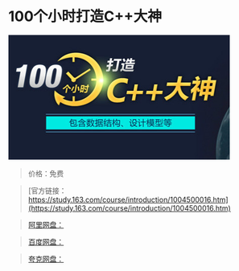 # 100个小时打造C++大神

![img](../../../assets/study163/free/29873B41EED60AF0C580CCAE7A331385.jpg)

> 价格：免费

> [官方链接：https://study.163.com/course/introduction/1004500016.htm](https://study.163.com/course/introduction/1004500016.htm)

> [阿里网盘：]()

> [百度网盘：]()

> [夸克网盘：]()
